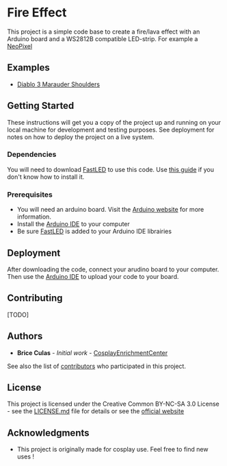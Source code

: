 # Fire Effect

This project is a simple code base to create a fire/lava effect with an Arduino board and a WS2812B compatible LED-strip. For example a [NeoPixel](https://www.adafruit.com/category/168)

## Examples
* [Diablo 3 Marauder Shoulders](https://www.facebook.com/soocosplay/videos/1954157731462912/)

## Getting Started

These instructions will get you a copy of the project up and running on your local machine for development and testing purposes. See deployment for notes on how to deploy the project on a live system.

### Dependencies
You will need to download [FastLED](http://fastled.io/) to use this code.
Use [this guide](https://www.arduino.cc/en/Guide/Libraries) if you don't know how to install it.

### Prerequisites

* You will need an arduino board. Visit the [Arduino website](https://www.arduino.cc/) for more information.
* Install the [Arduino IDE](https://www.arduino.cc/en/main/software) to your computer
* Be sure [FastLED](http://fastled.io/) is added to your Arduino IDE librairies

## Deployment

After downloading the code, connect your arudino board to your computer.
Then use the [Arduino IDE](https://www.arduino.cc/en/main/software) to upload your code to your board.

## Contributing

[TODO]

## Authors

* **Brice Culas** - *Initial work* - [CosplayEnrichmentCenter](https://github.com/PurpleBooth)

See also the list of [contributors](https://github.com/CosplayEnrichmentCenter/Arduino-FireEffect/contributors) who participated in this project.

## License

This project is licensed under the Creative Common BY-NC-SA 3.0 License - see the [LICENSE.md](LICENSE.md) file for details or see the [official website](https://creativecommons.org/licenses/by-nc-sa/3.0/)

## Acknowledgments

* This project is originally made for cosplay use. Feel free to find new uses !